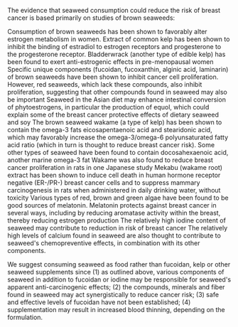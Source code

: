 

The evidence that seaweed consumption could reduce the risk of breast cancer is based primarily on studies of brown seaweeds:

   Consumption of brown seaweeds has been shown to favorably alter estrogen metabolism in women. Extract of common kelp has been shown to inhibit the binding of estradiol to estrogen receptors and progesterone to the progesterone receptor. Bladderwrack (another type of edible kelp) has been found to exert anti-estrogenic effects in pre-menopausal women
   Specific unique components (fucoidan, fucoxanthin, alginic acid, laminarin) of brown seaweeds have been shown to inhibit cancer cell proliferation. However, red seaweeds, which lack these compounds, also inhibit proliferation, suggesting that other compounds found in seaweed may also be important
   Seaweed in the Asian diet may enhance intestinal conversion of phytoestrogens, in particular the production of equol, which could explain some of the breast cancer protective effects of dietary seaweed and soy
   The brown seaweed wakame (a type of kelp) has been shown to contain the omega-3 fats eicosapentaenoic acid and stearidonic acid, which may favorably increase the omega-3/omega-6 polyunsaturated fatty acid ratio (which in turn is thought to reduce breast cancer risk). Some other types of seaweed have been found to contain docosahexaenoic acid, another marine omega-3 fat
   Wakame was also found to reduce breast cancer proliferation in rats in one Japanese study
   Mekabu (wakame root) extract has been shown to induce cell death in human hormone receptor negative (ER-/PR-) breast cancer cells and to suppress mammary carcinogenesis in rats when administered in daily drinking water, without toxicity
   Various types of red, brown and green algae have been found to be good sources of melatonin. Melatonin protects against breast cancer in several ways, including by reducing aromatase activity within the breast, thereby reducing estrogen production
   The relatively high iodine content of seaweed may contribute to reduction in risk of breast cancer
   The relatively high levels of calcium found in seaweed are also thought to contribute to seaweed's chemopreventive effects, in combination with its other components.

We suggest consuming seaweed as food rather than fucoidan, kelp or other seaweed supplements since (1) as outlined above, various components of seaweed in addition to fucoidan or iodine may be responsible for seaweed's apparent anti-carcinogenic effects; (2) the compounds, minerals and fiber found in seaweed may act synergistically to reduce cancer risk; (3) safe and effective levels of fucoidan have not been established; (4) supplementation may result in increased blood thinning, depending on the formulation.

